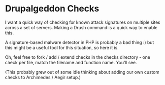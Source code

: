 Drupalgeddon Checks
==================

I want a quick way of checking for known attack signatures on multiple
sites across a set of servers. Making a Drush command is a quick way
to enable this.

A signature-based malware detector in PHP is probably a bad thing :)
but this might be a useful tool for this situation, so here it is.

Oh, feel free to fork / add / extend checks in the checks directory -
one check per file, match the filename and function name. You'll see.

(This probably grew out of some idle thinking about adding our own
custom checks to Archimedes / Aegir setup.)
